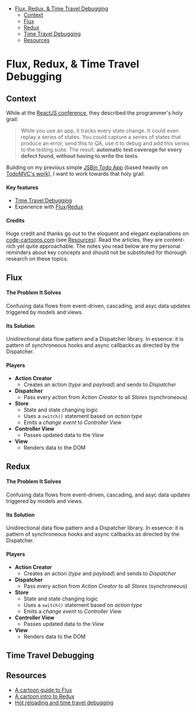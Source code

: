 <!-- MarkdownTOC -->

- [Flux, Redux, &amp; Time Travel Debugging](#flux-redux-amp-time-travel-debugging)
    - [Context](#context)
    - [Flux](#flux)
    - [Redux](#redux)
    - [Time Travel Debugging](#time-travel-debugging)
    - [Resources](#resources)

<!-- /MarkdownTOC -->

<a name="flux-redux-amp-time-travel-debugging"></a>
# Flux, Redux, &amp; Time Travel Debugging

<a name="context"></a>
## Context

While at the [ReactJS conference](https://reactjs-training.com/), they described the programmer's holy grail:

> While you use an app, it tracks every state change. It could even replay a series of states. You could capture a series of states that produce an error, send this to QA, use it to debug and add this series to the testing suite. The result: **automatic test coverage for every defect found, without having to write the tests**.

Building on my previous simple [JSBin Todo App](http://output.jsbin.com/rahize) (based heavily on [TodoMVC's work](http://todomvc.com/examples/react)), I want to work towards that holy grail.

#### Key features

 - [Time Travel Debugging](#time-travel-debugging)
 - Experience with [Flux](#flux)/[Redux](#redux)

#### Credits
Huge credit and thanks go out to the eloquent and elegant explanations on [code-cartoons.com](http://code-cartoons.com) (see [Resources](#resources)). Read the articles, they are content-rich yet quite approachable. The notes you read below are my personal reminders about key concepts and should not be substituted for thorough research on these topics.


<a name="flux"></a>
## Flux

#### The Problem It Solves

Confusing data flows from event-driven, cascading, and asyc data updates triggered by models and views.

#### Its Solution

Unidirectional data flow pattern and a Dispatcher library. In essence: it is pattern of synchroneous hooks and async callbacks as directed by the Dispatcher.

#### Players

 - **Action Creator**
     + Creates an action (*type* and *payload*) and sends to *Dispatcher*
 - **Dispatcher**
     + Pass every action from *Action Creator* to all *Stores* (synchroneous)
 - **Store**
     + State and state changing logic
     + Uses a `switch()` statement based on *action type*
     + Emits a *change event* to *Controller View*
 - **Controller View**
     + Passes updated data to the *View*
 - **View**
     + Renders data to the DOM

<a name="redux"></a>
## Redux

#### The Problem It Solves

Confusing data flows from event-driven, cascading, and asyc data updates triggered by models and views.

#### Its Solution

Unidirectional data flow pattern and a Dispatcher library. In essence: it is pattern of synchroneous hooks and async callbacks as directed by the Dispatcher.

#### Players

 - **Action Creator**
     + Creates an action (*type* and *payload*) and sends to *Dispatcher*
 - **Dispatcher**
     + Pass every action from *Action Creator* to all *Stores* (synchroneous)
 - **Store**
     + State and state changing logic
     + Uses a `switch()` statement based on *action type*
     + Emits a *change event* to *Controller View*
 - **Controller View**
     + Passes updated data to the *View*
 - **View**
     + Renders data to the DOM

<a name="time-travel-debugging"></a>
## Time Travel Debugging


<a name="resources"></a>
## Resources

 - [A cartoon guide to Flux](https://code-cartoons.com/a-cartoon-guide-to-flux-6157355ab207#.vbvrwcm14)
 - [A cartoon intro to Redux](https://code-cartoons.com/a-cartoon-intro-to-redux-3afb775501a6#.8810iq8iu)
 - [Hot reloading and time travel debugging](https://code-cartoons.com/hot-reloading-and-time-travel-debugging-what-are-they-3c8ed2812f35)